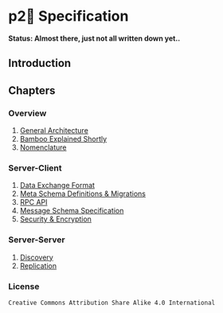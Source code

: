 # p2:panda_face: Specification

**Status: Almost there, just not all written down yet..**

## Introduction

## Chapters

### Overview

1. [General Architecture](https://github.com/p2panda/design-document/blob/master/spec/overview/architecture.md)
2. [Bamboo Explained Shortly](https://github.com/p2panda/design-document/blob/master/spec/overview/bamboo.md)
3. [Nomenclature](https://github.com/p2panda/design-document/blob/master/spec/overview/nomenclature.md)

### Server-Client

1. [Data Exchange Format](https://github.com/p2panda/design-document/blob/master/spec/server-client/data_exchange_format.md)
2. [Meta Schema Definitions & Migrations](https://github.com/p2panda/design-document/blob/master/spec/server-client/meta_schema.md)
3. [RPC API](https://github.com/p2panda/design-document/blob/master/spec/server-client/rpc.md)
4. [Message Schema Specification](https://github.com/p2panda/design-document/blob/master/spec/server-client/msg_schema.md)
5. [Security & Encryption](https://github.com/p2panda/design-document/blob/master/spec/server-client/encryption.md)

### Server-Server

1. [Discovery](https://github.com/p2panda/design-document/blob/master/spec/server-server/discovery.md)
2. [Replication](https://github.com/p2panda/design-document/blob/master/spec/server-server/replication.md)

### License

`Creative Commons Attribution Share Alike 4.0 International`

